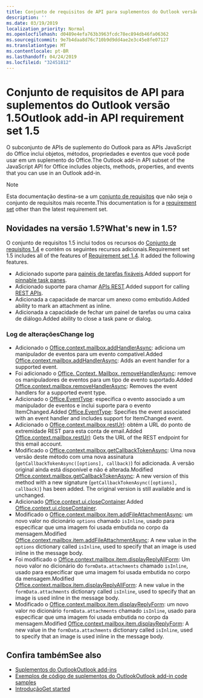 ```yaml
---
title: Conjunto de requisitos de API para suplementos do Outlook versão 1.5
description: ''
ms.date: 03/19/2019
localization_priority: Normal
ms.openlocfilehash: d0489e4efa763b3963fcdc78ec894db46fa06362
ms.sourcegitcommit: 9e7b4daa8d76c710b9d9dd4ae2e3c45e8fe07127
ms.translationtype: MT
ms.contentlocale: pt-BR
ms.lasthandoff: 04/24/2019
ms.locfileid: "32451812"
---
```

# <a name="outlook-add-in-api-requirement-set-15"></a><span data-ttu-id="54403-102">Conjunto de requisitos de API para suplementos do Outlook versão 1.5</span><span class="sxs-lookup"><span data-stu-id="54403-102">Outlook add-in API requirement set 1.5</span></span>

<span data-ttu-id="54403-103">O subconjunto de APIs de suplemento do Outlook para as APIs JavaScript do Office inclui objetos, métodos, propriedades e eventos que você pode usar em um suplemento do Office.</span><span class="sxs-lookup"><span data-stu-id="54403-103">The Outlook add-in API subset of the JavaScript API for Office includes objects, methods, properties, and events that you can use in an Outlook add-in.</span></span>

> [!NOTE]
> <span data-ttu-id="54403-104">Esta documentação destina-se a um [conjunto de requisitos](/office/dev/add-ins/reference/requirement-sets/outlook-api-requirement-sets) que não seja o conjunto de requisitos mais recente.</span><span class="sxs-lookup"><span data-stu-id="54403-104">This documentation is for a [requirement set](/office/dev/add-ins/reference/requirement-sets/outlook-api-requirement-sets) other than the latest requirement set.</span></span>

## <a name="whats-new-in-15"></a><span data-ttu-id="54403-105">Novidades na versão 1.5?</span><span class="sxs-lookup"><span data-stu-id="54403-105">What's new in 1.5?</span></span>

<span data-ttu-id="54403-p101">O conjunto de requisitos 1.5 inclui todos os recursos do [Conjunto de requisitos 1.4](../requirement-set-1.4/outlook-requirement-set-1.4.md) e contém os seguintes recursos adicionais.</span><span class="sxs-lookup"><span data-stu-id="54403-p101">Requirement set 1.5 includes all of the features of [Requirement set 1.4](../requirement-set-1.4/outlook-requirement-set-1.4.md). It added the following features.</span></span>

- <span data-ttu-id="54403-108">Adicionado suporte para [painéis de tarefas fixáveis](/outlook/add-ins/pinnable-taskpane).</span><span class="sxs-lookup"><span data-stu-id="54403-108">Added support for [pinnable task panes](/outlook/add-ins/pinnable-taskpane).</span></span>
- <span data-ttu-id="54403-109">Adicionado suporte para chamar [APIs REST](/outlook/add-ins/use-rest-api).</span><span class="sxs-lookup"><span data-stu-id="54403-109">Added support for calling [REST APIs](/outlook/add-ins/use-rest-api).</span></span>
- <span data-ttu-id="54403-110">Adicionada a capacidade de marcar um anexo como embutido.</span><span class="sxs-lookup"><span data-stu-id="54403-110">Added ability to mark an attachment as inline.</span></span>
- <span data-ttu-id="54403-111">Adicionada a capacidade de fechar um painel de tarefas ou uma caixa de diálogo.</span><span class="sxs-lookup"><span data-stu-id="54403-111">Added ability to close a task pane or dialog.</span></span>

### <a name="change-log"></a><span data-ttu-id="54403-112">Log de alterações</span><span class="sxs-lookup"><span data-stu-id="54403-112">Change log</span></span>

- <span data-ttu-id="54403-113">Adicionado o [Office.context.mailbox.addHandlerAsync](office.context.mailbox.md#addhandlerasynceventtype-handler-options-callback): adiciona um manipulador de eventos para um evento compatível.</span><span class="sxs-lookup"><span data-stu-id="54403-113">Added [Office.context.mailbox.addHandlerAsync](office.context.mailbox.md#addhandlerasynceventtype-handler-options-callback): Adds an event handler for a supported event.</span></span>
- <span data-ttu-id="54403-114">Foi adicionado o [Office. Context. Mailbox. removeHandlerAsync](office.context.mailbox.md#removehandlerasynceventtype-options-callback): remove os manipuladores de eventos para um tipo de evento suportado.</span><span class="sxs-lookup"><span data-stu-id="54403-114">Added [Office.context.mailbox.removeHandlerAsync](office.context.mailbox.md#removehandlerasynceventtype-options-callback): Removes the event handlers for a supported event type.</span></span>
- <span data-ttu-id="54403-115">Adicionado o [Office.EventType](office.md#eventtype-string): especifica o evento associado a um manipulador de eventos e inclui suporte para o evento ItemChanged.</span><span class="sxs-lookup"><span data-stu-id="54403-115">Added [Office.EventType](office.md#eventtype-string): Specifies the event associated with an event handler and includes support for ItemChanged event.</span></span>
- <span data-ttu-id="54403-116">Adicionado o [Office.context.mailbox.restUrl](office.context.mailbox.md#resturl-string): obtém a URL do ponto de extremidade REST para esta conta de email.</span><span class="sxs-lookup"><span data-stu-id="54403-116">Added [Office.context.mailbox.restUrl](office.context.mailbox.md#resturl-string): Gets the URL of the REST endpoint for this email account.</span></span>
- <span data-ttu-id="54403-p102">Modificado o [Office.context.mailbox.getCallbackTokenAsync](office.context.mailbox.md#getcallbacktokenasyncoptions-callback): Uma nova versão deste método com uma nova assinatura (`getCallbackTokenAsync([options], callback)`) foi adicionada. A versão original ainda está disponível e não é alterada.</span><span class="sxs-lookup"><span data-stu-id="54403-p102">Modified [Office.context.mailbox.getCallbackTokenAsync](office.context.mailbox.md#getcallbacktokenasyncoptions-callback): A new version of this method with a new signature (`getCallbackTokenAsync([options], callback)`) has been added. The original version is still available and is unchanged.</span></span>
- <span data-ttu-id="54403-119">Adicionado [Office.context.ui.closeContainer](/javascript/api/office/office.ui#closecontainer--).</span><span class="sxs-lookup"><span data-stu-id="54403-119">Added [Office.context.ui.closeContainer](/javascript/api/office/office.ui#closecontainer--).</span></span>
- <span data-ttu-id="54403-120">Modificado o [Office.context.mailbox.item.addFileAttachmentAsync](office.context.mailbox.item.md#addfileattachmentasyncuri-attachmentname-options-callback): um novo valor no dicionário `options` chamado `isInline`, usado para especificar que uma imagem foi usada embutida no corpo da mensagem.</span><span class="sxs-lookup"><span data-stu-id="54403-120">Modified [Office.context.mailbox.item.addFileAttachmentAsync](office.context.mailbox.item.md#addfileattachmentasyncuri-attachmentname-options-callback): A new value in the `options` dictionary called `isInline`, used to specify that an image is used inline in the message body.</span></span>
- <span data-ttu-id="54403-121">Foi modificado o [Office.context.mailbox.item.displayReplyAllForm](office.context.mailbox.item.md#displayreplyallformformdata-callback): Um novo valor no dicionário do `formData.attachments` chamado `isInline`, usado para especificar que uma imagem foi usada embutida no corpo da mensagem.</span><span class="sxs-lookup"><span data-stu-id="54403-121">Modified [Office.context.mailbox.item.displayReplyAllForm](office.context.mailbox.item.md#displayreplyallformformdata-callback): A new value in the `formData.attachments` dictionary called `isInline`, used to specify that an image is used inline in the message body.</span></span>
- <span data-ttu-id="54403-122">Modificado o [Office.context.mailbox.item.displayReplyForm](office.context.mailbox.item.md#displayreplyformformdata-callback): um novo valor no dicionário `formData.attachments` chamado `isInline`, usado para especificar que uma imagem foi usada embutida no corpo da mensagem.</span><span class="sxs-lookup"><span data-stu-id="54403-122">Modified [Office.context.mailbox.item.displayReplyForm](office.context.mailbox.item.md#displayreplyformformdata-callback): A new value in the `formData.attachments` dictionary called `isInline`, used to specify that an image is used inline in the message body.</span></span>

## <a name="see-also"></a><span data-ttu-id="54403-123">Confira também</span><span class="sxs-lookup"><span data-stu-id="54403-123">See also</span></span>

- [<span data-ttu-id="54403-124">Suplementos do Outlook</span><span class="sxs-lookup"><span data-stu-id="54403-124">Outlook add-ins</span></span>](/outlook/add-ins/)
- [<span data-ttu-id="54403-125">Exemplos de código de suplementos do Outlook</span><span class="sxs-lookup"><span data-stu-id="54403-125">Outlook add-in code samples</span></span>](https://developer.microsoft.com/outlook/gallery/?filterBy=Outlook,Samples,Add-ins)
- [<span data-ttu-id="54403-126">Introdução</span><span class="sxs-lookup"><span data-stu-id="54403-126">Get started</span></span>](/outlook/add-ins/quick-start)
